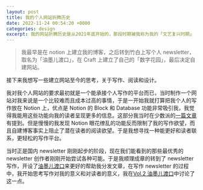 ```yaml
---
layout: post
title: 我的个人网站折腾历史
date: 2022-11-24 00:54:20 +0000
categories: design
excerpt: 我的网站折腾历史是从2021年底开始的，那段时期被我称为我的「文艺复兴时期」
---
```


> 我最早是在 notion 上建立我的博客，之后转到竹白上写个人 newsletter，取名为「油墨儿渡口」，在 Craft 上建立了自己的「数字花园」，最后决定自建网站。

接下来我想写一些建立网站至今的思考，关于写作、阅读和设计。

我对我个人网站的要求最初就是一个能承接个人写作的平台而已，当时制作一个网站对我来说是一个比较难而且成本过高的事情，于是一开始我就打算把我个人的写作放在 Notion 上，优点是 Notion 的 Block 和 Database 功能非常吸引我，我觉得我能用这些功能向我的读者呈现更多的信息。这部分我当时在少数派的[一篇文章](https://sspai.com/post/70641)有提到。但是慢慢的我发现 Notion 眼花缭乱的功能反而限制了我的写作欲望，而且自建博客事实上阻止了潜在读者的阅读欲望。于是我想寻找一种能更好和读者联系，更轻松的写作平台。

当时正是国内 newsletter 刚刚起步的阶段，现在我们能看到的那些最优秀的 newsletter 创作者刚刚开始尝试各种可能。于是我顺理成章的转到了 newsletter 写作，开设了[油墨儿渡口](https://yeyouchuan.zhubai.love)来更好的帮助我分发文章，在写作 newsletter 的过程中，我开始思考写作对我的意义和对读者的意义，我在[Vol.2 油墨儿渡口](https://www.yeyouchuan.me/blog/yeyouchuan-duko)中讨论了这一点。
